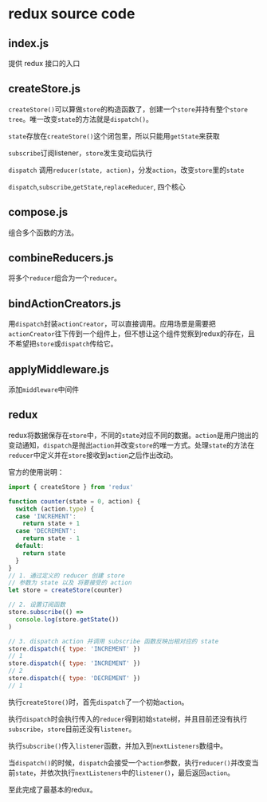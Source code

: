 # redux source code

## index.js

提供 redux 接口的入口

## createStore.js

`createStore()`可以算做`store`的构造函数了，创建一个`store`并持有整个`store tree`。唯一改变`state`的方法就是`dispatch()`。

`state`存放在`createStore()`这个闭包里，所以只能用`getState`来获取

`subscribe`订阅listener，`store`发生变动后执行

`dispatch` 调用`reducer(state, action)`，分发`action`，改变`store`里的`state`

`dispatch`,`subscribe`,`getState`,`replaceReducer`, 四个核心

## compose.js

组合多个函数的方法。

## combineReducers.js

将多个`reducer`组合为一个`reducer`。

## bindActionCreators.js

用`dispatch`封装`actionCreator`，可以直接调用。应用场景是需要把`actionCreator`往下传到一个组件上，但不想让这个组件觉察到redux的存在，且不希望把`store`或`dispatch`传给它。

## applyMiddleware.js

添加`middleware`中间件

## redux

redux将数据保存在`store`中，不同的`state`对应不同的数据。`action`是用户抛出的变动通知，`dispatch`是抛出`action`并改变`store`的唯一方式。处理`state`的方法在`reducer`中定义并在`store`接收到`action`之后作出改动。

官方的使用说明：

```javascript
import { createStore } from 'redux'

function counter(state = 0, action) {
  switch (action.type) {
  case 'INCREMENT':
    return state + 1
  case 'DECREMENT':
    return state - 1
  default:
    return state
  }
}
// 1. 通过定义的 reducer 创建 store
// 参数为 state 以及 将要接受的 action
let store = createStore(counter)

// 2. 设置订阅函数
store.subscribe(() =>
  console.log(store.getState())
)

// 3. dispatch action 并调用 subscribe 函数反映出相对应的 state
store.dispatch({ type: 'INCREMENT' })
// 1
store.dispatch({ type: 'INCREMENT' })
// 2
store.dispatch({ type: 'DECREMENT' })
// 1
```

执行`createStore()`时，首先`dispatch`了一个初始`action`。

执行`dispatch`时会执行传入的`reducer`得到初始`state`树，并且目前还没有执行`subscribe`，`store`目前还没有`listener`。

执行`subscribe()`传入`listener`函数，并加入到`nextListeners`数组中。

当`dispatch()`的时候，`dispatch`会接受一个`action`参数，执行`reducer()`并改变当前`state`，并依次执行`nextListeners`中的`listener()`，最后返回`action`。

至此完成了最基本的redux。